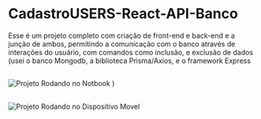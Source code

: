 # CadastroUSERS-React-API-Banco
 Esse é um projeto completo com criação de front-end e back-end e a junção de ambos, permitindo a comunicação com o banco através de interações do usuário, com comandos como inclusão, e exclusão de dados (usei o banco Mongodb, a biblioteca Prisma/Axios, e o framework Express


##

![Projeto Rodando no Notbook](https://github.com/user-attachments/assets/cea37450-ad09-426a-abf0-90024b95c44d)
)

##

![Projeto Rodando no Dispositivo Movel]()
